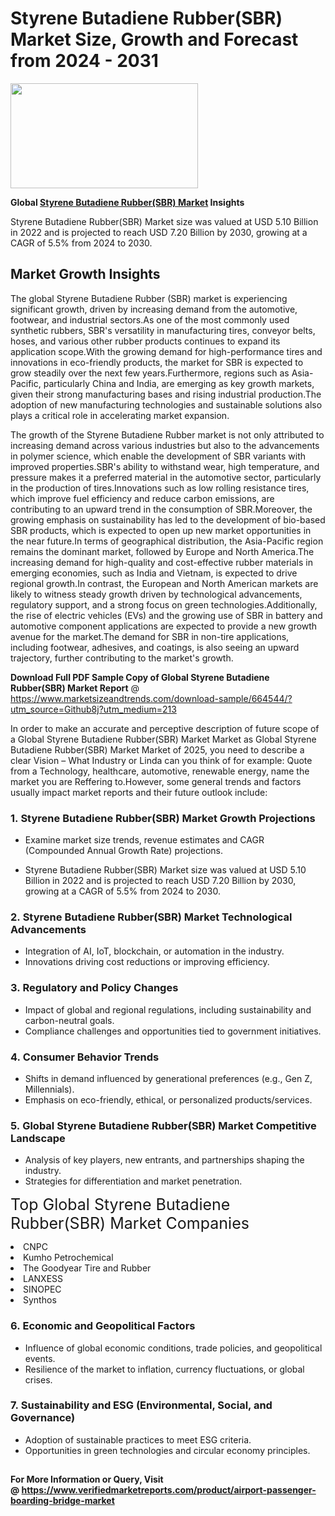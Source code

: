 <H1>Styrene Butadiene Rubber(SBR) Market Size, Growth and Forecast from 2024 - 2031</H1><img class="aligncenter size-medium wp-image-584254" src="https://thirdeyenews.in/wp-content/uploads/2024/09/Global-Market-Research-300x168.jpeg" alt="" width="300" height="168" /><p><strong>Global&nbsp;<a href="https://www.marketsizeandtrends.com/download-sample/664544/?utm_source=Github8j?utm_medium=213">Styrene Butadiene Rubber(SBR) Market</a> Insights</strong></p><p>Styrene Butadiene Rubber(SBR) Market size was valued at USD 5.10 Billion in 2022 and is projected to reach USD 7.20 Billion by 2030, growing at a CAGR of 5.5% from 2024 to 2030.</p><p><h2>Market Growth Insights</h2> <p>The global Styrene Butadiene Rubber (SBR) market is experiencing significant growth, driven by increasing demand from the automotive, footwear, and industrial sectors.As one of the most commonly used synthetic rubbers, SBR's versatility in manufacturing tires, conveyor belts, hoses, and various other rubber products continues to expand its application scope.With the growing demand for high-performance tires and innovations in eco-friendly products, the market for SBR is expected to grow steadily over the next few years.Furthermore, regions such as Asia-Pacific, particularly China and India, are emerging as key growth markets, given their strong manufacturing bases and rising industrial production.The adoption of new manufacturing technologies and sustainable solutions also plays a critical role in accelerating market expansion.</p> <p>The growth of the Styrene Butadiene Rubber market is not only attributed to increasing demand across various industries but also to the advancements in polymer science, which enable the development of SBR variants with improved properties.SBR's ability to withstand wear, high temperature, and pressure makes it a preferred material in the automotive sector, particularly in the production of tires.Innovations such as low rolling resistance tires, which improve fuel efficiency and reduce carbon emissions, are contributing to an upward trend in the consumption of SBR.Moreover, the growing emphasis on sustainability has led to the development of bio-based SBR products, which is expected to open up new market opportunities in the near future.In terms of geographical distribution, the Asia-Pacific region remains the dominant market, followed by Europe and North America.The increasing demand for high-quality and cost-effective rubber materials in emerging economies, such as India and Vietnam, is expected to drive regional growth.In contrast, the European and North American markets are likely to witness steady growth driven by technological advancements, regulatory support, and a strong focus on green technologies.Additionally, the rise of electric vehicles (EVs) and the growing use of SBR in battery and automotive component applications are expected to provide a new growth avenue for the market.The demand for SBR in non-tire applications, including footwear, adhesives, and coatings, is also seeing an upward trajectory, further contributing to the market's growth.<p><span class=""><strong>Download Full PDF Sample Copy of Global Styrene Butadiene Rubber(SBR) Market Report</strong> @ <a href="https://www.marketsizeandtrends.com/download-sample/664544/?utm_source=Github8j?utm_medium=213" target="_blank">https://www.marketsizeandtrends.com/download-sample/664544/?utm_source=Github8j?utm_medium=213</a></span></p><p>In order to make an accurate and perceptive description of future scope of a Global&nbsp;Styrene Butadiene Rubber(SBR) Market Market as Global&nbsp;Styrene Butadiene Rubber(SBR) Market Market of 2025, you need to describe a clear Vision &ndash; What Industry or Linda can you think of for example: Quote from a Technology, healthcare, automotive, renewable energy, name the market you are Reffering to.However, some general trends and factors usually impact market reports and their future outlook include:</p><h3>1.&nbsp;<strong>Styrene Butadiene Rubber(SBR) Market Growth Projections</strong></h3><ul><li>Examine market size trends, revenue estimates and CAGR (Compounded Annual Growth Rate) projections.</li><li><p>Styrene Butadiene Rubber(SBR) Market size was valued at USD 5.10 Billion in 2022 and is projected to reach USD 7.20 Billion by 2030, growing at a CAGR of 5.5% from 2024 to 2030.</p></li></ul><h3>2.&nbsp;<strong>Styrene Butadiene Rubber(SBR) Market Technological Advancements</strong></h3><ul><li>Integration of AI, IoT, blockchain, or automation in the industry.</li><li>Innovations driving cost reductions or improving efficiency.</li></ul><h3>3.&nbsp;<strong>Regulatory and Policy Changes</strong></h3><ul><li>Impact of global and regional regulations, including sustainability and carbon-neutral goals.</li><li>Compliance challenges and opportunities tied to government initiatives.</li></ul><h3>4.&nbsp;<strong>Consumer Behavior Trends</strong></h3><ul><li>Shifts in demand influenced by generational preferences (e.g., Gen Z, Millennials).</li><li>Emphasis on eco-friendly, ethical, or personalized products/services.</li></ul><h3>5.&nbsp;<strong>Global Styrene Butadiene Rubber(SBR) Market Competitive Landscape</strong></h3><ul><li>Analysis of key players, new entrants, and partnerships shaping the industry.</li><li>Strategies for differentiation and market penetration.</li></ul><p data-pm-slice="1 1 []"><span style="color: inherit; font-family: inherit; font-size: 25px;">Top Global Styrene Butadiene Rubber(SBR) Market Companies</span></p><div class="" data-test-id=""><p><li>CNPC</li><li> Kumho Petrochemical</li><li> The Goodyear Tire and Rubber</li><li> LANXESS</li><li> SINOPEC</li><li> Synthos</li></p></div><h3>6.&nbsp;<strong>Economic and Geopolitical Factors</strong></h3><ul><li>Influence of global economic conditions, trade policies, and geopolitical events.</li><li>Resilience of the market to inflation, currency fluctuations, or global crises.</li></ul><h3>7.&nbsp;<strong>Sustainability and ESG (Environmental, Social, and Governance)</strong></h3><ul><li>Adoption of sustainable practices to meet ESG criteria.</li><li>Opportunities in green technologies and circular economy principles.</li></ul><h2><strong style="font-size: 14px;">For More Information or Query, Visit @&nbsp;</strong><a style="background-color: #ffffff; font-size: 14px;" href="https://www.marketsizeandtrends.com/report/styrene-butadiene-rubber-sbr-market/" target="_blank">https://www.verifiedmarketreports.com/product/airport-passenger-boarding-bridge-market</a></h2>